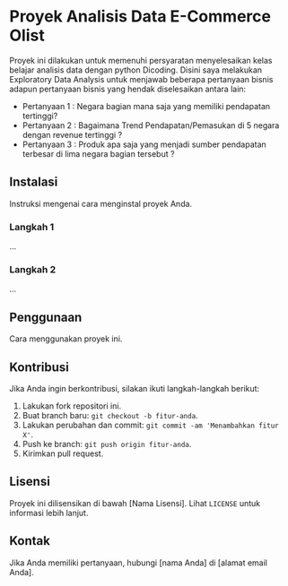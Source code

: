 # Proyek Analisis Data E-Commerce Olist
Proyek ini dilakukan untuk memenuhi persyaratan menyelesaikan kelas belajar analisis data dengan python Dicoding. Disini saya melakukan Exploratory Data Analysis untuk menjawab beberapa pertanyaan bisnis
adapun pertanyaan bisnis yang hendak diselesaikan antara lain:
- Pertanyaan 1 : Negara bagian mana saja yang memiliki pendapatan tertinggi?
- Pertanyaan 2 : Bagaimana Trend Pendapatan/Pemasukan di 5 negara dengan revenue tertinggi ?
- Pertanyaan 3 : Produk apa saja yang menjadi sumber pendapatan terbesar di lima negara bagian tersebut ?

## Instalasi

Instruksi mengenai cara menginstal proyek Anda.

### Langkah 1

...

### Langkah 2

...

## Penggunaan

Cara menggunakan proyek ini.

## Kontribusi

Jika Anda ingin berkontribusi, silakan ikuti langkah-langkah berikut:

1. Lakukan fork repositori ini.
2. Buat branch baru: `git checkout -b fitur-anda`.
3. Lakukan perubahan dan commit: `git commit -am 'Menambahkan fitur X'`.
4. Push ke branch: `git push origin fitur-anda`.
5. Kirimkan pull request.

## Lisensi

Proyek ini dilisensikan di bawah [Nama Lisensi]. Lihat `LICENSE` untuk informasi lebih lanjut.

## Kontak

Jika Anda memiliki pertanyaan, hubungi [nama Anda] di [alamat email Anda].

